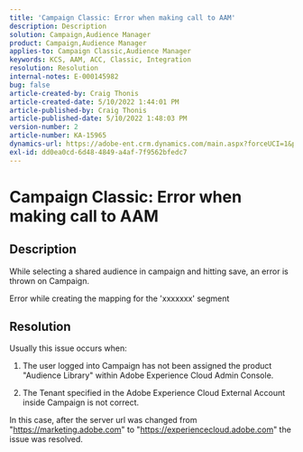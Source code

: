 ```yaml
---
title: 'Campaign Classic: Error when making call to AAM'
description: Description
solution: Campaign,Audience Manager
product: Campaign,Audience Manager
applies-to: Campaign Classic,Audience Manager
keywords: KCS, AAM, ACC, Classic, Integration
resolution: Resolution
internal-notes: E-000145982
bug: false
article-created-by: Craig Thonis
article-created-date: 5/10/2022 1:44:01 PM
article-published-by: Craig Thonis
article-published-date: 5/10/2022 1:48:03 PM
version-number: 2
article-number: KA-15965
dynamics-url: https://adobe-ent.crm.dynamics.com/main.aspx?forceUCI=1&pagetype=entityrecord&etn=knowledgearticle&id=026b133e-67d0-ec11-a7b5-00224809ccc2
exl-id: dd0ea0cd-6d48-4849-a4af-7f9562bfedc7
---
```

# Campaign Classic: Error when making call to AAM

## Description


While selecting a shared audience in campaign and hitting save, an error is thrown on Campaign.

Error while creating the mapping for the 'xxxxxxx' segment


## Resolution


Usually this issue occurs when:

1. The user logged into Campaign has not been assigned the product "Audience Library" within Adobe Experience Cloud Admin Console.

2. The Tenant specified in the Adobe Experience Cloud External Account inside Campaign is not correct.

In this case, after the server url was changed from "https://marketing.adobe.com" to "https://experiencecloud.adobe.com" the issue was resolved.
